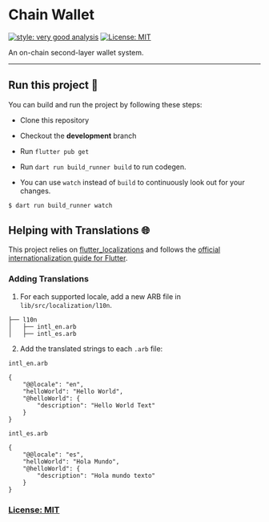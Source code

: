 # Chain Wallet

[![style: very good analysis][very_good_analysis_badge]][very_good_analysis_link]
[![License: MIT][license_badge]][license_link]

An on-chain second-layer wallet system.

---

## Run this project 🚀

You can build and run the project by following these steps:

* Clone this repository
* Checkout the **development** branch
* Run ``flutter pub get``
* Run ``dart run build_runner build`` to run codegen.


* You can use `watch` instead of `build` to continuously look out for your changes.
```sh
$ dart run build_runner watch
```


## Helping with Translations 🌐

This project relies on [flutter_localizations][flutter_localizations_link] and follows the [official internationalization guide for Flutter][internationalization_link].

### Adding Translations

1. For each supported locale, add a new ARB file in `lib/src/localization/l10n`.

```
├── l10n
│   ├── intl_en.arb
│   ├── intl_es.arb
```

2. Add the translated strings to each `.arb` file:

`intl_en.arb`

```arb
{
    "@@locale": "en",
    "helloWorld": "Hello World",
    "@helloWorld": {
        "description": "Hello World Text"
    }
}
```

`intl_es.arb`

```arb
{
    "@@locale": "es",
    "helloWorld": "Hola Mundo",
    "@helloWorld": {
        "description": "Hola mundo texto"
    }
}
```

### [License: MIT](LICENSE.md)

[license_badge]: https://img.shields.io/badge/license-MIT-blue.svg
[license_link]: https://opensource.org/licenses/MIT
[very_good_analysis_badge]: https://img.shields.io/badge/style-very_good_analysis-B22C89.svg
[very_good_analysis_link]: https://pub.dev/packages/very_good_analysis
[flutter_localizations_link]: https://api.flutter.dev/flutter/flutter_localizations/flutter_localizations-library.html
[internationalization_link]: https://flutter.dev/docs/development/accessibility-and-localization/internationalization
